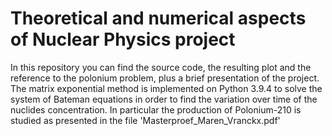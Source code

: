 # Theoretical and numerical aspects of Nuclear Physics project

In this repository you can find the source code, the resulting plot and the reference to the polonium problem, plus a brief presentation of the project. The matrix exponential method is implemented on Python 3.9.4 to solve the system of Bateman equations in order to find the variation over time of the nuclides concentration. In particular the production of Polonium-210 is studied as presented in the file 'Masterproef_Maren_Vranckx.pdf'
